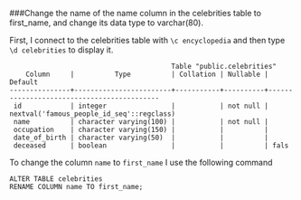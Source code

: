 ###Change the name of the name column in the celebrities table to first_name, and change its data type to varchar(80).

First, I connect to the celebrities table with `\c encyclopedia` and then type `\d celebrities` to display it. 

```
                                        Table "public.celebrities"
    Column     |          Type          | Collation | Nullable |                  Default                  
---------------+------------------------+-----------+----------+-------------------------------------------
 id            | integer                |           | not null | nextval('famous_people_id_seq'::regclass)
 name          | character varying(100) |           | not null | 
 occupation    | character varying(150) |           |          | 
 date_of_birth | character varying(50)  |           |          | 
 deceased      | boolean                |           |          | fals
```

To change the column `name` to `first_name` I use the following command

```
ALTER TABLE celebrities
RENAME COLUMN name TO first_name;
```